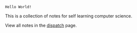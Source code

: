 `Hello World!`

This is a collection of notes for self learning computer science.

View all notes in the [dispatch](./dispatch.md) page.